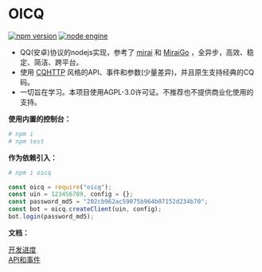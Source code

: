 # OICQ

[![npm version](https://img.shields.io/npm/v/oicq.svg?logo=npm)](https://www.npmjs.com/package/oicq)
[![node engine](https://img.shields.io/node/v/oicq.svg)](https://nodejs.org)

* QQ(安卓)协议的nodejs实现，参考了 [mirai](https://github.com/mamoe/mirai) 和 [MiraiGo](https://github.com/Mrs4s/MiraiGo) ，全异步，高效、稳定、简洁、跨平台。  
* 使用 [CQHTTP](https://cqhttp.cc) 风格的API、事件和参数(少量差异)，并且原生支持经典的CQ码。  
* 一切旨在学习。本项目使用AGPL-3.0许可证。不推荐也不提供商业化使用的支持。

**使用内置的控制台：**

```bash
# npm i
# npm test
```

**作为依赖引入：**

```bash
# npm i oicq
```

```js
const oicq = require("oicq");
const uin = 123456789, config = {};
const password_md5 = "202cb962ac59075b964b07152d234b70";
const bot = oicq.createClient(uin, config);
bot.login(password_md5);
```

**文档：**

[开发进度](./docs/project.md)  
[API和事件](./docs/api.md)
